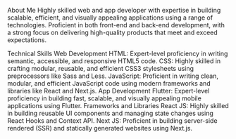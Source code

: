 About Me
Highly skilled web and app developer with expertise in building scalable, efficient, and visually appealing applications using a range of technologies. Proficient in both front-end and back-end development, with a strong focus on delivering high-quality products that meet and exceed expectations.

Technical Skills
Web Development
HTML: Expert-level proficiency in writing semantic, accessible, and responsive HTML5 code.
CSS: Highly skilled in crafting modular, reusable, and efficient CSS3 stylesheets using preprocessors like Sass and Less.
JavaScript: Proficient in writing clean, modular, and efficient JavaScript code using modern frameworks and libraries like React and Next.js.
App Development
Flutter: Expert-level proficiency in building fast, scalable, and visually appealing mobile applications using Flutter.
Frameworks and Libraries
React JS: Highly skilled in building reusable UI components and managing state changes using React Hooks and Context API.
Next JS: Proficient in building server-side rendered (SSR) and statically generated websites using Next.js.
